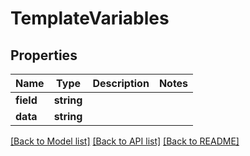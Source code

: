 # TemplateVariables

## Properties
Name | Type | Description | Notes
------------ | ------------- | ------------- | -------------
**field** | **string** |  | 
**data** | **string** |  | 

[[Back to Model list]](../README.md#documentation-for-models) [[Back to API list]](../README.md#documentation-for-api-endpoints) [[Back to README]](../README.md)


